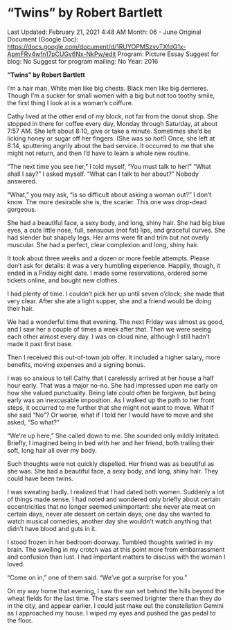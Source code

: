 # “Twins” by Robert Bartlett

Last Updated: February 21, 2021 4:48 AM
Month: 06 - June
Original Document (Google Doc): https://docs.google.com/document/d/1RUYOPMSzvvTXfdG1x-ApmFRv4wfn17pCUGv6Nx-NkPw/edit
Program: Picture Essay
Suggest for blog: No
Suggest for program mailing: No
Year: 2016

**“Twins” by Robert Bartlett**

I’m a hair man. White men like big chests. Black men like big derrieres. Though I’m a sucker for small women with a big but not too toothy smile, the first thing I look at is a woman’s coiffure.

Cathy lived at the other end of my block, not far from the donut shop. She stopped in there for coffee every day, Monday through Saturday, at about 7:57 AM. She left about 8:10, give or take a minute. Sometimes she’d be licking honey or sugar off her fingers. (She was so *hot*!) Once, she left at 8:14, sputtering angrily about the bad service. It occurred to me that she might not return, and then I’d have to learn a whole new routine.

“The next time you see her,” I told myself, “You must talk to her!” “What shall I say?” I asked myself. “What can I talk to her about?” Nobody answered.

“What,” you may ask, “is so difficult about asking a woman out?” I don’t know. The more desirable she is, the scarier. This one was drop-dead gorgeous.

She had a beautiful face, a sexy body, and long, shiny hair. She had big blue eyes, a cute little nose, full, sensuous (not fat) lips, and graceful curves. She had slender but shapely legs. Her arms were fit and trim but not overly muscular. She had a perfect, clear complexion and long, shiny hair.

It took about three weeks and a dozen or more feeble attempts. Please don’t ask for details: it was a very humbling experience. Happily, though, it ended in a Friday night date. I made some reservations, ordered some tickets online, and bought new clothes.

I had plenty of time. I couldn’t pick her up until seven o’clock; she made that very clear. After she ate a light supper, she and a friend would be doing their hair.

We had a wonderful time that evening. The next Friday was almost as good, and I saw her a couple of times a week after that. Then we were seeing each other almost every day. I was on cloud nine, although I still hadn’t made it past first base.

Then I received this out-of-town job offer. It included a higher salary, more benefits, moving expenses and a signing bonus.

I was so anxious to tell Cathy that I carelessly arrived at her house a half hour early. That was a major no-no. She had impressed upon me early on how she valued punctuality. Being late could often be forgiven, but being early was an inexcusable imposition. As I walked up the path to her front steps, it occurred to me further that she might not want to move. What if she said “No”? Or worse, what if I told her I would have to move and she asked, “So what?”

“We’re up here,” She called down to me. She sounded only mildly irritated. Briefly, I imagined being in bed with her and her friend, both trailing their soft, long hair all over my body.

Such thoughts were not quickly dispelled. Her friend was as beautiful as she was. She had a beautiful face, a sexy body, and long, shiny hair. They could have been twins.

I was sweating badly. I realized that I had dated both women. Suddenly a lot of things made sense. I had noted and wondered only briefly about certain eccentricities that no longer seemed unimportant: she never ate meat on certain days, never ate dessert on certain days; one day she wanted to watch musical comedies, another day she wouldn’t watch anything that didn’t have blood and guts in it.

I stood frozen in her bedroom doorway. Tumbled thoughts swirled in my brain. The swelling in my crotch was at this point more from embarrassment and confusion than lust. I had important matters to discuss with the woman I loved.

“Come on in,” one of them said. “We’ve got a surprise for you.”

On my way home that evening, I saw the sun set behind the hills beyond the wheat fields for the last time. The stars seemed brighter there than they do in the city, and appear earlier. I could just make out the constellation Gemini as I approached my house. I wiped my eyes and pushed the gas pedal to the floor.